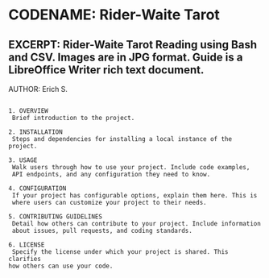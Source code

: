 CODENAME: Rider-Waite Tarot
========================================
EXCERPT: Rider-Waite Tarot Reading using
Bash and CSV. Images are in JPG format.
Guide is a LibreOffice Writer rich text
document.
----------------------------------------
AUTHOR: Erich S.
~~~~~~~~~~~~~~~~~~~~~~~~~~~~~~~~~~~~~~~~

1. OVERVIEW
 Brief introduction to the project.

2. INSTALLATION
 Steps and dependencies for installing a local instance of the project.

3. USAGE
 Walk users through how to use your project. Include code examples,
 API endpoints, and any configuration they need to know.

4. CONFIGURATION
 If your project has configurable options, explain them here. This is
 where users can customize your project to their needs.

5. CONTRIBUTING GUIDELINES
 Detail how others can contribute to your project. Include information
 about issues, pull requests, and coding standards.

6. LICENSE
 Specify the license under which your project is shared. This clarifies
how others can use your code.

